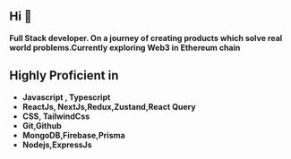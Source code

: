 
<h2 align="left">Hi 👋</h2>

**Full Stack developer. On a journey of creating products which solve real world problems.Currently exploring Web3 in Ethereum chain**

## Highly Proficient in 

- **Javascript , Typescript**
- **ReactJs, NextJs,Redux,Zustand,React Query**
- **CSS, TailwindCss**
- **Git,Github**
- **MongoDB,Firebase,Prisma**
- **Nodejs,ExpressJs**

<!--
Vertically and horizontally scaling my Full Stack skills :))
-->

<!--
## Skills
- **JavaScript, TypeScript**
- **ReactJs, NextJs**
- **Node.js, Express.js**
- **MongoDB , Firebase**
- **Vanilla CSS , TailwindCSS , shadcn/ui**
- **Git, GitHub , Docker , VSCode, Vercel , Cloudinary**
-->


<!--## Experience
- **Triluxo Technologies** -
     Front End Dev Intern
  - Contributed in the development of the Travel website using ReactJs,NextJs,Typescript and TailwindCSS.
  - Created interactive and responsive UI with reusable react components with proper state management.
  - Integrated the APIs with the front end ensuring smooth data flow and proper error handling.
  -->
